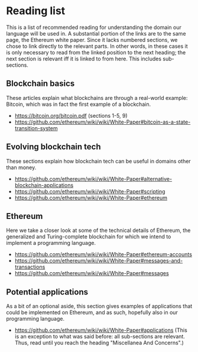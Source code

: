 # Reading list
This is a list of recommended reading for understanding the domain our language will be used in. A substantial portion of the links are to the same page, the Ethereum white paper. Since it lacks numbered sections, we chose to link directly to the relevant parts. In other words, in these cases it is only necessary to read from the linked position to the next heading; the next section is relevant iff it is linked to from here. This includes sub-sections.

## Blockchain basics
These articles explain what blockchains are through a real-world example: Bitcoin, which was in fact the first example of a blockchain.
* https://bitcoin.org/bitcoin.pdf (sections 1-5, 9)
* https://github.com/ethereum/wiki/wiki/White-Paper#bitcoin-as-a-state-transition-system

## Evolving blockchain tech
These sections explain how blockchain tech can be useful in domains other than money.
* https://github.com/ethereum/wiki/wiki/White-Paper#alternative-blockchain-applications
* https://github.com/ethereum/wiki/wiki/White-Paper#scripting
* https://github.com/ethereum/wiki/wiki/White-Paper#ethereum

## Ethereum
Here we take a closer look at some of the technical details of Ethereum, the generalized and Turing-complete blockchain for which we intend to implement a programming language.
* https://github.com/ethereum/wiki/wiki/White-Paper#ethereum-accounts
* https://github.com/ethereum/wiki/wiki/White-Paper#messages-and-transactions
* https://github.com/ethereum/wiki/wiki/White-Paper#messages

## Potential applications
As a bit of an optional aside, this section gives examples of applications that could be implemented on Ethereum, and as such, hopefully also in our programming language.
* https://github.com/ethereum/wiki/wiki/White-Paper#applications (This is an exception to what was said before: all sub-sections are relevant. Thus, read until you reach the heading "Miscellanea And Concerns".)